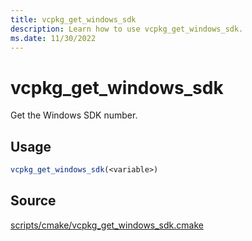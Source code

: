 ```yaml
---
title: vcpkg_get_windows_sdk
description: Learn how to use vcpkg_get_windows_sdk.
ms.date: 11/30/2022
---
```

# vcpkg_get_windows_sdk

Get the Windows SDK number.

## Usage

```cmake
vcpkg_get_windows_sdk(<variable>)
```

## Source

[scripts/cmake/vcpkg\_get\_windows\_sdk.cmake](https://github.com/Microsoft/vcpkg/blob/master/scripts/cmake/vcpkg_get_windows_sdk.cmake)

